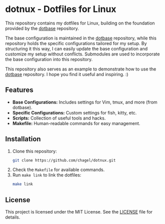 # dotnux - Dotfiles for Linux

This repository contains my dotfiles for Linux, building on the foundation provided by the [dotbase](https://github.com/chagel/dotbase) repository.

The base configuration is maintained in the [dotbase](dotbase) repository, while this repository holds the specific configurations tailored for my setup. By structuring it this way, I can easily update the base configuration and customize my setup without conflicts. Submodules are used to incorporate the base configuration into this repository.

This repository also serves as an example to demonstrate how to use the [dotbase](dotbase) repository. I hope you find it useful and inspiring. :)

## Features
- **Base Configurations:** Includes settings for Vim, tmux, and more (from dotbase).
- **Specific Configurations:** Custom settings for fish, kitty, etc.
- **Scripts:** Collection of useful tools and hacks.
- **Makefile:** Human-readable commands for easy management.

## Installation
1. Clone this repository:
   ```sh
   git clone https://github.com/chagel/dotnux.git
   ```
2. Check the `Makefile` for available commands.
3. Run `make link` to link the dotfiles:
   ```sh
   make link
   ```

## License
This project is licensed under the MIT License. See the [LICENSE](LICENSE) file for details.
